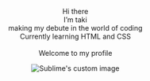 <p align="center">
 Hi there<br>
 I’m taki<br> 
 making my debute in the world of coding <br>
  Currently learning HTML and CSS<br>
  <br>
  Welcome to my profile
</p>
<p align="center">
  <img src="https://github.com/ItakiI/ItakiI/assets/151673628/31cb1227-c4e3-4144-bf63-ea2471e49540" alt="Sublime's custom image" loop/>
</p>

<!---
ItakiI/ItakiI is a ✨ special ✨ repository because its `README.md` (this file) appears on your GitHub profile.
You can click the Preview link to take a look at your changes.
--->
